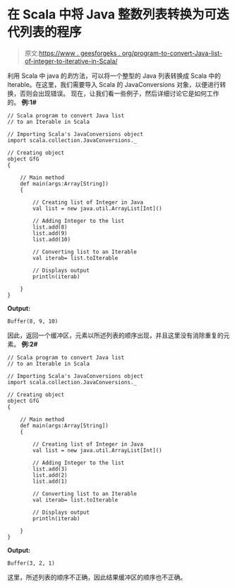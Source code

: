 # 在 Scala 中将 Java 整数列表转换为可迭代列表的程序

> 原文:[https://www . geesforgeks . org/program-to-convert-Java-list-of-integer-to-iterative-in-Scala/](https://www.geeksforgeeks.org/program-to-convert-java-list-of-integer-to-an-iterable-in-scala/)

利用 Scala 中 java 的*到*方法，可以将一个整型的 Java 列表转换成 Scala 中的 Iterable。在这里，我们需要导入 Scala 的 JavaConversions 对象，以便进行转换，否则会出现错误。
现在，让我们看一些例子，然后详细讨论它是如何工作的。
**例:1#**

```
// Scala program to convert Java list 
// to an Iterable in Scala

// Importing Scala's JavaConversions object
import scala.collection.JavaConversions._

// Creating object
object GfG
{ 

    // Main method
    def main(args:Array[String])
    {

        // Creating list of Integer in Java
        val list = new java.util.ArrayList[Int]()

        // Adding Integer to the list
        list.add(8)
        list.add(9)
        list.add(10)

        // Converting list to an Iterable
        val iterab= list.toIterable

        // Displays output
        println(iterab)

    }
}
```

**Output:**

```
Buffer(8, 9, 10)

```

因此，返回一个缓冲区，元素以所述列表的顺序出现，并且这里没有消除重复的元素。
**例:2#**

```
// Scala program to convert Java list 
// to an Iterable in Scala

// Importing Scala's JavaConversions object
import scala.collection.JavaConversions._

// Creating object
object GfG
{ 

    // Main method
    def main(args:Array[String])
    {

        // Creating list of Integer in Java
        val list = new java.util.ArrayList[Int]()

        // Adding Integer to the list
        list.add(3)
        list.add(2)
        list.add(1)

        // Converting list to an Iterable 
        val iterab= list.toIterable

        // Displays output
        println(iterab)

    }
}
```

**Output:**

```
Buffer(3, 2, 1)

```

这里，所述列表的顺序不正确，因此结果缓冲区的顺序也不正确。